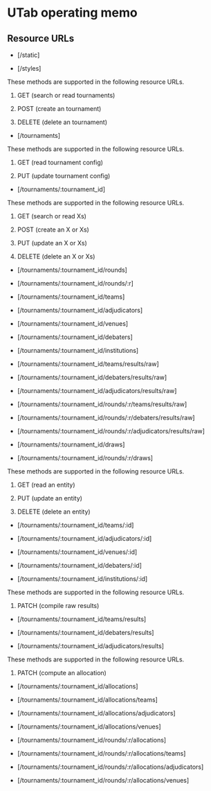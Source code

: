 # UTab operating memo

## Resource URLs

* [/static]

* [/styles]

These methods are supported in the following resource URLs.

1. GET (search or read tournaments)

1. POST (create an tournament)

1. DELETE (delete an tournament)

* [/tournaments]

These methods are supported in the following resource URLs.

1. GET (read tournament config)

1. PUT (update tournament config)

* [/tournaments/:tournament_id]

These methods are supported in the following resource URLs.

1. GET (search or read Xs)

1. POST (create an X or Xs)

1. PUT (update an X or Xs)

1. DELETE (delete an X or Xs)

* [/tournaments/:tournament_id/rounds]

* [/tournaments/:tournament_id/rounds/:r]

* [/tournaments/:tournament_id/teams]

* [/tournaments/:tournament_id/adjudicators]

* [/tournaments/:tournament_id/venues]

* [/tournaments/:tournament_id/debaters]

* [/tournaments/:tournament_id/institutions]

* [/tournaments/:tournament_id/teams/results/raw]

* [/tournaments/:tournament_id/debaters/results/raw]

* [/tournaments/:tournament_id/adjudicators/results/raw]

* [/tournaments/:tournament_id/rounds/:r/teams/results/raw]

* [/tournaments/:tournament_id/rounds/:r/debaters/results/raw]

* [/tournaments/:tournament_id/rounds/:r/adjudicators/results/raw]

* [/tournaments/:tournament_id/draws]

* [/tournaments/:tournament_id/rounds/:r/draws]


These methods are supported in the following resource URLs.

1. GET (read an entity)

1. PUT (update an entity)

1. DELETE (delete an entity)

* [/tournaments/:tournament_id/teams/:id]

* [/tournaments/:tournament_id/adjudicators/:id]

* [/tournaments/:tournament_id/venues/:id]

* [/tournaments/:tournament_id/debaters/:id]

* [/tournaments/:tournament_id/institutions/:id]


These methods are supported in the following resource URLs.

1. PATCH (compile raw results)

* [/tournaments/:tournament_id/teams/results]

* [/tournaments/:tournament_id/debaters/results]

* [/tournaments/:tournament_id/adjudicators/results]


These methods are supported in the following resource URLs.

1. PATCH (compute an allocation)

* [/tournaments/:tournament_id/allocations]

* [/tournaments/:tournament_id/allocations/teams]

* [/tournaments/:tournament_id/allocations/adjudicators]

* [/tournaments/:tournament_id/allocations/venues]

* [/tournaments/:tournament_id/rounds/:r/allocations]

* [/tournaments/:tournament_id/rounds/:r/allocations/teams]

* [/tournaments/:tournament_id/rounds/:r/allocations/adjudicators]

* [/tournaments/:tournament_id/rounds/:r/allocations/venues]
